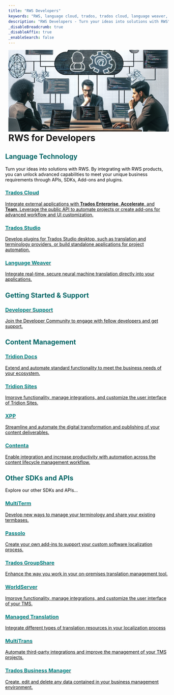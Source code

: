 ```yaml
---
title: "RWS Developers"
keywords: "RWS, language cloud, trados, trados cloud, language weaver, langaugeweaver, tridion, contenta, xpp, passolo, multiterm, groupshare, worldserver, github, open, source, open source, Java, OData, "
description: "RWS Developers - Turn your ideas into solutions with RWS"
_disableBreadcrumb: true
_disableAffix: true
_enableSearch: false
---
```


<div class="index-landing" style="position: relative;"> 
  <img src="/images/trados-developers.png" alt="Header Image" class="hero-image"/>
  <div class="header-text">
    <h1 style="margin: 0;">RWS for Developers</h1>       
  </div>
</div>

<div class="container" style="margin-left: -10px;">
  <h2 style="color: #006666;">Language Technology</h2>
  <p style="color: Black;">Turn your ideas into solutions with RWS. By integrating with RWS products, you can unlock advanced capabilities to meet your unique business requirements through APIs, SDKs, Add-ons and plugins.</p>    
  <div class="tile-container">
    <div class="tile">
      <a href="https://developers.rws.com/languagecloud-api-docs/index.html" target="_blank">
        <h3 style="color: #008080">Trados Cloud</h3>
        <p style="color: Black;">
          Integrate external applications with 
          <span style="font-weight: 600;">Trados Enterprise</span>, 
          <span style="font-weight: 600;">Accelerate</span>, and 
          <span style="font-weight: 600;">Team</span>. 
          Leverage the public API to automate projects or create add-ons for advanced workflow and UI customization.
        </p>
      </a>
    </div>
    <div class="tile">
      <a href="https://developers.rws.com/studio-api-docs/index.html" target="_blank">
        <h3 style="color: #008080">Trados Studio</h3>
        <p style="color: Black;">Develop plugins for Trados Studio desktop, such as translation and terminology providers, or build standalone applications for project automation.</p>
      </a>
    </div>
    <div class="tile">
      <a href="https://developers.languageweaver.com/index.html" target="_blank">
        <h3 style="color: #008080">Language Weaver</h3>
        <p style="color: Black;">Integrate real-time, secure neural machine translation directly into your applications.</p>
      </a>
    </div>
  </div>
</div>

<div class="container" style="margin-left: -10px;">
  <h2 style="color: #006666;">Getting Started & Support</h2>
  <div class="tile-container">
    <div class="tile">
      <a href="https://community.rws.com/developers-more/" target="_blank">
        <h3 style="color: #008080">Developer Support</h3>
        <p style="color: Black;">Join the Developer Community to engage with fellow developers and get support.</p>
      </a>
    </div>
  </div>
</div>

<div class="container" style="margin-left: -10px;">
  <h2 style="color: #006666;">Content Management</h2>
  <div class="tile-container">
    <div class="tile">
      <a href="https://developers.rws.com/tridion-docs-api-docs/index.html" target="_blank">
        <h3 style="color: #008080;">Tridion Docs</h3>
        <p style="color: Black;">Extend and automate standard functionality to meet the business needs of your ecosystem.</p>
      </a>
    </div>
    <div class="tile">
      <a href="https://developers.rws.com/tridion-sites-api-docs/index.html" target="_blank">
        <h3 style="color: #008080;">Tridion Sites</h3>
        <p style="color: Black;">Improve functionality, manage integrations, and customize the user interface of Tridion Sites.</p>
      </a>
    </div>
    <div class="tile">
      <a href="https://developers.rws.com/xpp-api-docs/index.html" target="_blank">
        <h3 style="color: #008080;">XPP</h3>
        <p style="color: Black;">Streamline and automate the digital transformation and publishing of your content deliverables.</p>
      </a>
    </div>
    <div class="tile">
      <a href="https://developers.rws.com/contenta-api-docs/index.html" target="_blank">
        <h3 style="color: #008080;">Contenta</h3>
        <p style="color: Black;">Enable integration and increase productivity with automation across the content lifecycle management workflow.</p>
      </a>
    </div>
  </div>
</div>

<div class="container" style="margin-left: -10px;">
  <h2 style="color: #006666;">Other SDKs and APIs</h2>
  <p style="color: Black;">Explore our other SDKs and APIs...</p>
  <div class="tile-container">
    <div class="tile">
      <a href="https://developers.rws.com/multiterm-api-docs/index.html" target="_blank">
        <h3 style="color: #008080">MultiTerm</h3>
        <p style="color: Black;">Develop new ways to manage your terminology and share your existing termbases.</p>
      </a>
    </div>
    <div class="tile">
      <a href="https://developers.rws.com/passolo-api-docs/index.html" target="_blank">
        <h3 style="color: #008080">Passolo</h3>
        <p style="color: Black;">Create your own add-ins to support your custom software localization process.</p>
      </a>
    </div>
    <div class="tile">
      <a href="https://developers.rws.com/groupshare-api-docs/index.html" target="_blank">
        <h3 style="color: #008080">Trados GroupShare</h3>
        <p style="color: Black;">Enhance the way you work in your on-premises translation management tool.</p>
      </a>
    </div>
    <div class="tile">
      <a href="https://developers.rws.com/worldserver-api-docs/index.html" target="_blank">
        <h3 style="color: #008080">WorldServer</h3>
        <p style="color: Black;">Improve functionality, manage integrations, and customize the user interface of your TMS.</p>
      </a>
    </div>
        <div class="tile">
      <a href="https://developers.rws.com/mantra-api-docs/index.html" target="_blank">
        <h3 style="color: #008080">Managed Translation</h3>
        <p style="color: Black;">Integrate different types of translation resources in your localization process</p>
      </a>
    </div>
    <div class="tile">
      <a href="https://developers.rws.com/multitrans-api-docs/index.html" target="_blank">
        <h3 style="color: #008080">MultiTrans</h3>
        <p style="color: Black;">Automate third-party integrations and improve the management of your TMS projects.</p>
      </a>
    </div>
    <div class="tile">
      <a href="https://developers.rws.com/business-manager-api-docs/index.html" target="_blank">
        <h3 style="color: #008080">Trados Business Manager</h3>
        <p style="color: Black;">Create, edit and delete any data contained in your business management environment.</p>
      </a>
    </div>
  </div>
</div>